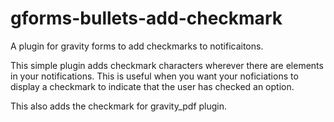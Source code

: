 # gforms-bullets-add-checkmark
A plugin for gravity forms to add checkmarks to notificaitons.

This simple plugin adds checkmark characters wherever there are </li> elements in your notifications. This is useful when you want your noficiations to display a checkmark to indicate that the user has checked an option. 

This also adds the checkmark for gravity_pdf plugin.
